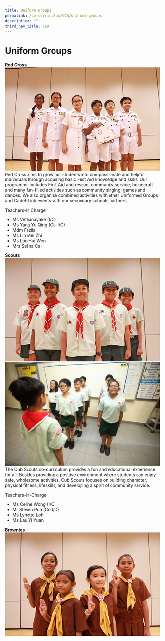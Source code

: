 ```yaml
---
title: Uniform Groups
permalink: /co-curriculum/CCA/uniform-groups
description: ""
third_nav_title: CCA
---
```

# Uniform Groups
**Red Cross**
![](/images/stjohn.jpg)
Red Cross aims to grow our students into compassionate and helpful individuals through acquiring basic First Aid knowledge and skills. Our programme includes First Aid and rescue, community service, homecraft and many fun-filled activities such as community singing, games and dances. We also organise combined activities with other Uniformed Groups and Cadet-Link events with our secondary schools partners.

Teachers-In Charge   
* Ms Vethanayake (I/C)
* Ms Yang Yu Qing (Co-I/C)
* Mdm Fazila
* Ms Lin Mei Zhi
* Ms Loo Hui Wen
* Mrs Selina Cai

**Scouts**
![](/images/scout.jpg)
![](/images/scouts_2.jpeg)
 The Cub Scouts co-curriculum provides a fun and educational experience for all. Besides providing a positive environment where students can enjoy safe, wholesome activities, Cub Scouts focuses on building character, physical fitness, lifeskills, and developing a spirit of community service.

Teachers-In-Charge

* Ms Celine Wong (I/C)
* Mr Steven Pua (Co I/C)
* Ms Lynette Loh
* Ms Lau Yi Yuan

**Brownies**
![](/images/brownies.jpg)